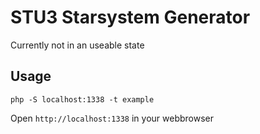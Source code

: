 STU3 Starsystem Generator
=========================

Currently not in an useable state

Usage
-----

`php -S localhost:1338 -t example`

Open `http://localhost:1338` in your webbrowser
